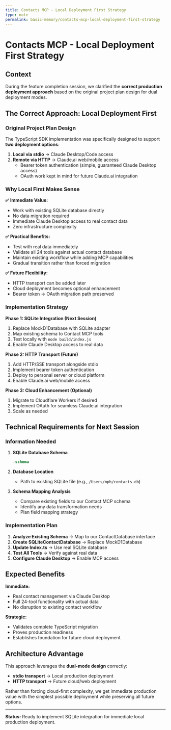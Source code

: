 ```yaml
---
title: Contacts MCP - Local Deployment First Strategy
type: note
permalink: basic-memory/contacts-mcp-local-deployment-first-strategy
---
```


# Contacts MCP - Local Deployment First Strategy

## Context

During the feature completion session, we clarified the **correct production deployment approach** based on the original project plan design for dual deployment modes.

## The Correct Approach: Local Deployment First

### Original Project Plan Design
The TypeScript SDK implementation was specifically designed to support **two deployment options**:

1. **Local via stdio** → Claude Desktop/Code access
2. **Remote via HTTP** → Claude.ai web/mobile access
   - Bearer token authentication (simple, guaranteed Claude Desktop access)
   - OAuth work kept in mind for future Claude.ai integration

### Why Local First Makes Sense

**✅ Immediate Value:**
- Work with existing SQLite database directly
- No data migration required
- Immediate Claude Desktop access to real contact data
- Zero infrastructure complexity

**✅ Practical Benefits:**
- Test with real data immediately  
- Validate all 24 tools against actual contact database
- Maintain existing workflow while adding MCP capabilities
- Gradual transition rather than forced migration

**✅ Future Flexibility:**
- HTTP transport can be added later
- Cloud deployment becomes optional enhancement
- Bearer token → OAuth migration path preserved

### Implementation Strategy

**Phase 1: SQLite Integration (Next Session)**
1. Replace MockD1Database with SQLite adapter
2. Map existing schema to Contact MCP tools
3. Test locally with `node build/index.js`
4. Enable Claude Desktop access to real data

**Phase 2: HTTP Transport (Future)**
1. Add HTTP/SSE transport alongside stdio
2. Implement bearer token authentication
3. Deploy to personal server or cloud platform
4. Enable Claude.ai web/mobile access

**Phase 3: Cloud Enhancement (Optional)**
1. Migrate to Cloudflare Workers if desired
2. Implement OAuth for seamless Claude.ai integration
3. Scale as needed

## Technical Requirements for Next Session

### Information Needed
1. **SQLite Database Schema**
   ```sql
   .schema
   ```
2. **Database Location**
   - Path to existing SQLite file (e.g., `/Users/mph/contacts.db`)
   
3. **Schema Mapping Analysis**
   - Compare existing fields to our Contact MCP schema
   - Identify any data transformation needs
   - Plan field mapping strategy

### Implementation Plan
1. **Analyze Existing Schema** → Map to our ContactDatabase interface
2. **Create SQLiteContactDatabase** → Replace MockD1Database  
3. **Update Index.ts** → Use real SQLite database
4. **Test All Tools** → Verify against real data
5. **Configure Claude Desktop** → Enable MCP access

## Expected Benefits

**Immediate:**
- Real contact management via Claude Desktop
- Full 24-tool functionality with actual data
- No disruption to existing contact workflow

**Strategic:**
- Validates complete TypeScript migration
- Proves production readiness
- Establishes foundation for future cloud deployment

## Architecture Advantage

This approach leverages the **dual-mode design** correctly:
- **stdio transport** → Local production deployment  
- **HTTP transport** → Future cloud/web deployment

Rather than forcing cloud-first complexity, we get immediate production value with the simplest possible deployment while preserving all future options.

---

**Status:** Ready to implement SQLite integration for immediate local production deployment.